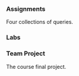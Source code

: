 ### Assignments
Four collections of queries.

### Labs



### Team Project
The course final project.
